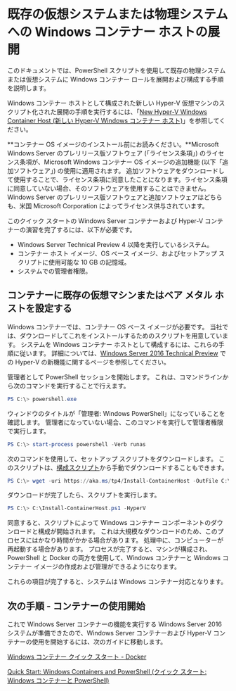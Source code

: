 # 既存の仮想システムまたは物理システムへの Windows コンテナー ホストの展開

このドキュメントでは、PowerShell スクリプトを使用して既存の物理システムまたは仮想システムに Windows コンテナー ロールを展開および構成する手順を説明します。

Windows コンテナー ホストとして構成された新しい Hyper-V 仮想マシンのスクリプト化された展開の手順を実行するには、「[New Hyper-V Windows Container Host (新しい Hyper-V Windows コンテナー ホスト)](./container_setup.md)」を参照してください。

**コンテナー OS イメージのインストール前にお読みください。**Microsoft Windows Server のプレリリース版ソフトウェア (「ライセンス条項」) のライセンス条項が、Microsoft Windows コンテナー OS イメージの追加機能 (以下「追加ソフトウェア」) の使用に適用されます。 追加ソフトウェアをダウンロードして使用することで、ライセンス条項に同意したことになります。ライセンス条項に同意していない場合、そのソフトウェアを使用することはできません。 Windows Server のプレリリース版ソフトウェアと追加ソフトウェアはどちらも、米国 Microsoft Corporation によってライセンス供与されています。

このクイック スタートの Windows Server コンテナーおよび Hyper-V コンテナーの演習を完了するには、以下が必要です。

* Windows Server Technical Preview 4 以降を実行しているシステム。
* コンテナー ホスト イメージ、OS ベース イメージ、およびセットアップ スクリプトに使用可能な 10 GB の記憶域。
* システムでの管理者権限。

## コンテナーに既存の仮想マシンまたはベア メタル ホストを設定する

Windows コンテナーでは、コンテナー OS ベース イメージが必要です。 当社では、ダウンロードしてこれをインストールするためのスクリプトを用意しています。 システムを Windows コンテナー ホストとして構成するには、これらの手順に従います。 詳細については、[Windows Server 2016 Technical Preview](https://tnstage.redmond.corp.microsoft.com/en-US/library/dn765471.aspx#BKMK_nested) での Hyper-V の新機能に関するページを参照してください。

管理者として PowerShell セッションを開始します。 これは、コマンドラインから次のコマンドを実行することで行えます。

``` powershell
PS C:\> powershell.exe
```

ウィンドウのタイトルが「管理者: Windows PowerShell」になっていることを確認します。 管理者になっていない場合、このコマンドを実行して管理者権限で実行します。

``` powershell
PS C:\> start-process powershell -Verb runas
```

次のコマンドを使用して、セットアップ スクリプトをダウンロードします。 このスクリプトは、[構成スクリプト](https://aka.ms/tp4/Install-ContainerHost)から手動でダウンロードすることもできます。

``` PowerShell
PS C:\> wget -uri https://aka.ms/tp4/Install-ContainerHost -OutFile C:\Install-ContainerHost.ps1
```

ダウンロードが完了したら、スクリプトを実行します。
``` PowerShell
PS C:\> C:\Install-ContainerHost.ps1 -HyperV
```

同意すると、スクリプトによって Windows コンテナー コンポーネントのダウンロードと構成が開始されます。 これは大規模なダウンロードのため、このプロセスにはかなり時間がかかる場合があります。 処理中に、コンピューターが再起動する場合があります。 プロセスが完了すると、マシンが構成され、PowerShell と Docker の両方を使用して、Windows コンテナーと Windows コンテナー イメージの作成および管理ができるようになります。

これらの項目が完了すると、システムは Windows コンテナー対応となります。

## 次の手順 - コンテナーの使用開始

これで Windows Server コンテナーの機能を実行する Windows Server 2016 システムが準備できたので、Windows Server コンテナーおよび Hyper-V コンテナーの使用を開始するには、次のガイドに移動します。

[ Windows コンテナー クイック スタート - Docker](./manage_docker.md)

[Quick Start: Windows Containers and PowerShell (クイック スタート: Windows コンテナーと PowerShell)](./manage_powershell.md)




<!--HONumber=Jan16_HO1-->
